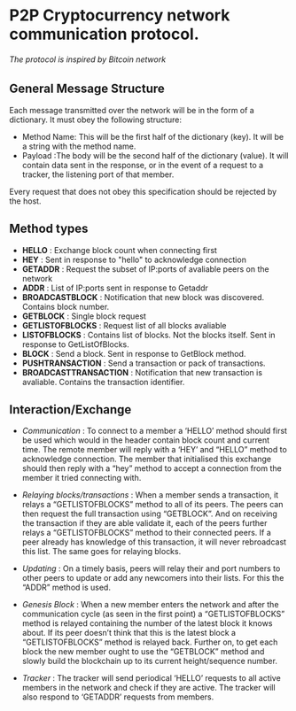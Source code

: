 # P2P Cryptocurrency network communication protocol.
###### The protocol is inspired by Bitcoin network

## General Message Structure
Each message transmitted over the network will be in the form of a dictionary. It must obey the following structure:

 - Method Name: This will be the first half of the dictionary (key). It will be a string with the method name.
 - Payload :The body will be the second half of the dictionary (value). It will contain data sent in the response, or in the event of a request to a tracker, the listening port of that member.

 Every request that does not obey this specification should be rejected by the host.

 ## Method types

  - **HELLO** : Exchange block count when connecting first
  - **HEY** : Sent in response to "hello" to acknowledge connection
  - **GETADDR** : Request the subset of IP:ports of avaliable peers on the network
  - **ADDR** : List of IP:ports sent in response to Getaddr
  - **BROADCASTBLOCK** : Notification that new block was discovered. Contains block number.
  - **GETBLOCK** : Single block request
  - **GETLISTOFBLOCKS** : Request list of all blocks avaliable
  - **LISTOFBLOCKS** : Contains list of blocks. Not the blocks itself. Sent in response to GetListOfBlocks.
  - **BLOCK** : Send a block. Sent in response to GetBlock method.
  - **PUSHTRANSACTION** : Send a transaction or pack of transactions.
  - **BROADCASTTRANSACTION** : Notification that new transaction is avaliable. Contains the transaction identifier.

## Interaction/Exchange

- *Communication* :  To connect to a member a ‘HELLO’ method should first be used which would in the header contain block count and current time. The remote member will reply with a ‘HEY’ and “HELLO” method to acknowledge connection. The member that initialised this exchange should then reply with a “hey” method to accept a connection from the member it tried connecting with. 
- *Relaying blocks/transactions* : When a member sends a transaction, it relays a “GETLISTOFBLOCKS” method to all of its peers. The peers can then request the full transaction using “GETBLOCK”. And on receiving the transaction if they are able validate it, each of the peers further relays a “GETLISTOFBLOCKS” method to their connected peers. If a peer already has knowledge of this transaction, it will never rebroadcast this list. The same goes for relaying blocks.
- *Updating* : On a timely basis, peers will relay their  and port numbers to other peers to update or add any newcomers into their lists. For this the “ADDR” method is used.
 - *Genesis Block* : When a new member enters the network and after the communication cycle (as seen in the first point) a “GETLISTOFBLOCKS” method is relayed containing the number of the latest block it knows about. If its peer doesn’t think that this is the latest block a “GETLISTOFBLOCKS” method is relayed back. Further on, to get each block the new member ought to use the “GETBLOCK” method and slowly build the blockchain up to its current height/sequence number.  

- *Tracker* : The tracker will send periodical ‘HELLO’ requests to all active members in the network and check if they are active. The tracker will also respond to ‘GETADDR’ requests from members.


